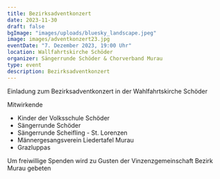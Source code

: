 ```yaml
---
title: Bezirksadventkonzert
date: 2023-11-30
draft: false
bgImage: "images/uploads/bluesky_landscape.jpeg"
image: images/adventkonzert23.jpg
eventDate: "7. Dezember 2023, 19:00 Uhr"
location: Wallfahrtskirche Schöder
organizer: Sängerrunde Schöder & Chorverband Murau
type: event
description: Bezirksadventkonzert
---
```

Einladung zum Bezirksadventkonzert in der Wahlfahrtskirche Schöder

<!--more-->
Mitwirkende
- Kinder der Volksschule Schöder
- Sängerrunde Schöder
- Sängerrunde Scheifling - St. Lorenzen
- Männergesangsverein Liedertafel Murau
- Grazluppas

Um freiwillige Spenden wird zu Gusten der Vinzenzgemeinschaft Bezirk Murau gebeten